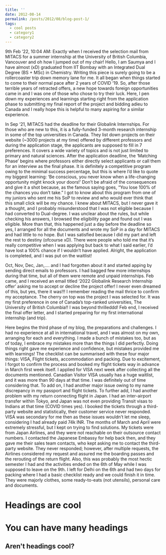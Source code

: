 ```yaml
---
title: ''
date: 2012-08-14
permalink: /posts/2012/08/blog-post-1/
tags:
  - cool posts
  - category1
  - category2
---
```


9th Feb ‘22, 10:04 AM: Exactly when I received the selection mail from MITACS for a summer internship at the University of British Columbia, Vancouver and oh how I jumped out of my chair! Hello, I am Saumya and I have almost (xD) graduated from IIT Bombay with an Integrated Dual Degree (BS + MSc) in Chemistry. Writing this piece is surely going to be a rollercoaster trip down memory lane for me. It all began when things started to come to their normal pace after 2 years of COVID ‘19. So, after those terrible years of retracted offers, a new hope towards foreign opportunities came in and I was one of those who chose to try their luck. Here, I pen down my experiences and learnings starting right from the application phase to submitting my final report of the project and bidding adieu to Canada and I really hope this is helpful to many aspiring for a similar experience.

In Sep ‘21, MITACS had the deadline for their Globalink Internships. For those who are new to this, it is a fully-funded 3-month research internship in some of the top universities in Canada. They list down projects on their website (~3000 projects at my time) offered by different professors and during the application stage, the applicants are supposed to fill in 7 preferences. It covers a wide variety of topics and is not just limited to primary and natural sciences. After the application deadline, the ‘Matching Phase’ begins where professors either directly select applicants or call them for an interview as the final phase. It is definitely a competitive program owing to the minimal success percentage, but this is where I’d like to quote my biggest learning: ‘Be conscious, you never know when a life-changing opportunity might knock your doors!’ Don’t be afraid of the consequences and give it a shot because, as the famous saying goes, “You lose 100% of the chances you don’t take.” I got to know about this program from one of my juniors who sent me his SoP to review and who would ever think that this small click will be my chance. I knew about MITACS, but I never gave it a thought, and I probably misunderstood that I was not eligible because I had converted to Dual-degree. I was unclear about the rules, but while checking his answers, I browsed the eligibility page and found out I was eligible. More than that, this happened just a day before the deadline so yes, I arranged for all the documents and wrote my SoP in a day for MITACS and had little to no hope. But I was satisfied because I did my part and left the rest to destiny (ofcourse xD). There were people who told me that it’s really competitive when I was applying but back to what I said earlier, I’d have lost a 100% chance if I wouldn’t have applied. Alright, the application is completed, and I was put on the waitlist!   

Oct, Nov, Dec, Jan,…. and I had forgotten about it and started apping by sending direct emails to professors. I had bagged few more internships during that time, but all of them were remote and unpaid internships. Feb came, and I received an email titled ‘2022 Globalink Research Internship offer’ asking me to accept or decline the project offer! I never even dreamed of this, but yes, there it was!!! I remember reading the mail thrice to confirm my acceptance. The cherry on top was the project I was selected for. It was my first preference in one of Canada’s top-ranked universities, The University of British Columbia!! I was beyond thrilleddd! Feb end, I received the final offer letter, and I started preparing for my first international internship (and trip). 


Here begins the third phase of my blog, the preparations and challenges. I had no experience at all in international travel, and I was almost on my own, arranging for each and everything. I made a bunch of mistakes too, but as of today, I embrace my mistakes more than the things I did perfectly. Doing things right gave me experience and confidence, but mistakes provided me with learnings! The checklist can be summarised with these four major things: VISA, Flight tickets, accommodation and packing. Due to excitement, I forgot to confirm the process and booked my flight tickets way in advance in March first week itself. I applied for VISA next week after collecting all the documents mentioned. Canadian Visitor VISA usually has a huge waitlist, and it was more than 90 days at that time. I was definitely out of time considering that. To add on, I had another major issue owing to my name discrepancy in my passport and flight tickets. To further add, I had another problem with my return connecting flight in Japan. I had an inter-airport transfer within Tokyo, and Japan was not even providing Transit visas to Indians at that time (COVID times yes). I booked the tickets through a third-party website and statistically, their customer service never responded. VISA was secondary for me then as these issues wouldn’t let me sleep, considering I had already paid 74k INR. The months of March and April were extremely stressful, but I kept on trying to find solutions. My tickets were from Japan Airlines, and they were not reachable on their outsource contact numbers. I contacted the Japanese Embassy for help back then, and they gave me their sales team contacts, who kept asking me to contact the third-party website. They never responded; however, after multiple requests, the Airlines considered my request and assured me the boarding passes and the rerouting of the return flight. Also, this was probably the most hectic semester I had and the activities ended on the 6th of May while I was supposed to leave on the 9th. I left for Delhi on the 6th and had two days for packing where I had a basic checklist ready and we could finish it in time. They were majorly clothes, some ready-to-eats (not utensils), personal care and documents.


Headings are cool
======

You can have many headings
======

Aren't headings cool?
------